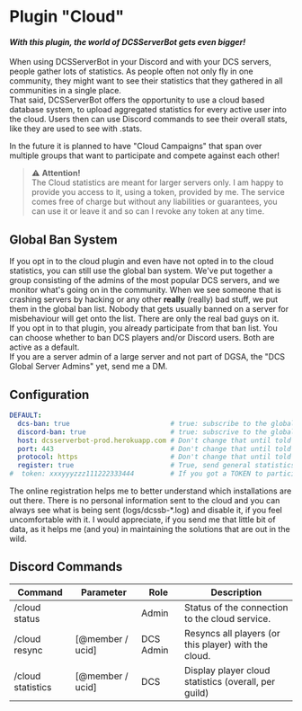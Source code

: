 # Plugin "Cloud"
#### _With this plugin, the world of DCSServerBot gets even bigger!_
When using DCSServerBot in your Discord and with your DCS servers, people gather lots of statistics. As people often 
not only fly in one community, they might want to see their statistics that they gathered in all communities in a 
single place.</br>
That said, DCSServerBot offers the opportunity to use a cloud based database system, to upload aggregated statistics
for every active user into the cloud. Users then can use Discord commands to see their overall stats, like they are
used to see with .stats.

In the future it is planned to have "Cloud Campaigns" that span over multiple groups that want to participate and
compete against each other!

> ⚠️ **Attention!**</br>
> The Cloud statistics are meant for larger servers only. I am happy to provide you access to it, using a token, provided 
> by me. The service comes free of charge but without any liabilities or guarantees, you can use it or leave it and so 
> can I revoke any token at any time.

## Global Ban System
If you opt in to the cloud plugin and even have not opted in to the cloud statistics, you can still use the global ban
system. We've put together a group consisting of the admins of the most popular DCS servers, and we monitor what's going
on in the community. When we see someone that is crashing servers by hacking or any other **really** (really) bad stuff,
we put them in the global ban list. Nobody that gets usually banned on a server for misbehaviour will get onto the list.
There are only the real bad guys on it.</br>
If you opt in to that plugin, you already participate from that ban list. You can choose whether to ban DCS players 
and/or Discord users. Both are active as a default.</br>
If you are a server admin of a large server and not part of DGSA, the "DCS Global Server Admins" yet, send me a DM.

## Configuration
```yaml
DEFAULT:
  dcs-ban: true                         # true: subscribe to the global ban service for DCS users (default: false).
  discord-ban: true                     # true: subscrive to the global ban service for Discord users (default: false).
  host: dcsserverbot-prod.herokuapp.com # Don't change that until told otherwise.
  port: 443                             # Don't change that until told otherwise.
  protocol: https                       # Don't change that until told otherwise.
  register: true                        # True, send general statistics to my community stats (please do that!)
#  token: xxxyyyzzz111222333444         # If you got a TOKEN to participate in the cloud statistics, then put it in here.
```
The online registration helps me to better understand which installations are out there. There is no personal
information sent to the cloud and you can always see what is being sent (logs/dcssb-*.log) and disable it, if you feel
uncomfortable with it. I would appreciate, if you send me that little bit of data, as it helps me (and you) in
maintaining the solutions that are out in the wild.

## Discord Commands
| Command           | Parameter        | Role      | Description                                          |
|-------------------|------------------|-----------|------------------------------------------------------|
| /cloud status     |                  | Admin     | Status of the connection to the cloud service.       |
| /cloud resync     | [@member / ucid] | DCS Admin | Resyncs all players (or this player) with the cloud. |
| /cloud statistics | [@member / ucid] | DCS       | Display player cloud statistics (overall, per guild) |
